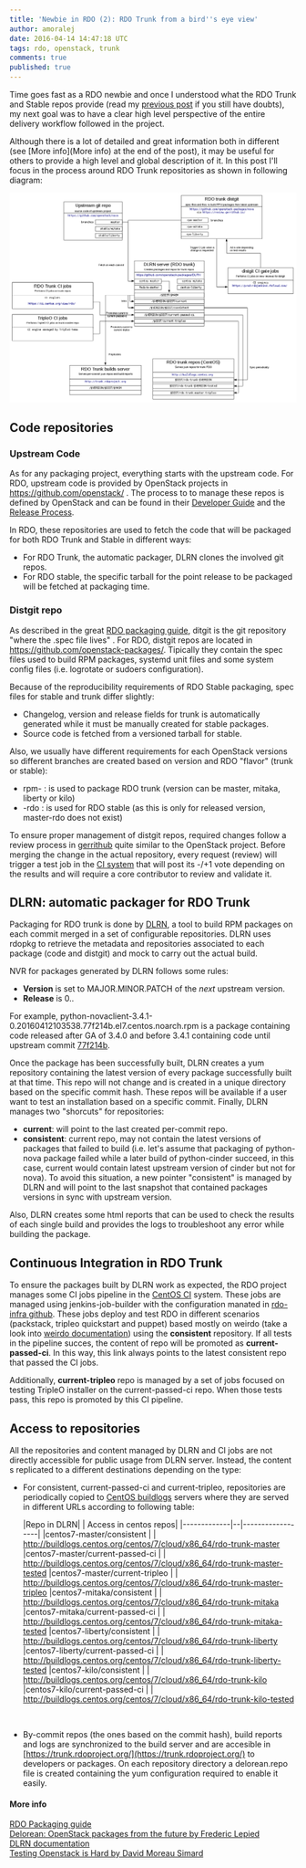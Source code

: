 ```yaml
---
title: 'Newbie in RDO (2): RDO Trunk from a bird''s eye view'
author: amoralej
date: 2016-04-14 14:47:18 UTC
tags: rdo, openstack, trunk
comments: true
published: true
---
```


Time goes fast as a RDO newbie and once I understood what the RDO Trunk and Stable repos provide (read my [previous post](https://www.rdoproject.org/blog/2016/04/new-in-rdo-repos-one-size-doesn-t-fit-all/) if you still have doubts), my next goal was to have a clear high level perspective of the entire delivery workflow followed in the project.

Although there is a lot of detailed and great information both in different (see [More info](More info) at the end of the post), it may be useful for others to provide a high level and global description of it. In this post I'll focus in the process around RDO Trunk repositories as shown in following diagram:

![RDO high level](../images/blog/rdo-trunk-high-level.png)

## Code repositories

### Upstream Code

As for any packaging project, everything starts with the upstream code. For RDO, upstream code is provided by OpenStack projects in https://github.com/openstack/<project> . The process to to manage these repos is defined by OpenStack and can be found in their [Developer Guide](http://docs.openstack.org/infra/manual/developers.html) and the [Release Process](http://docs.openstack.org/project-team-guide/release-management.html).

In RDO, these repositories are used to fetch the code that will be packaged for both RDO Trunk and Stable in different ways:

- For RDO Trunk, the automatic packager, DLRN clones the involved git repos.
- For RDO stable, the specific tarball for the point release to be packaged will be fetched at packaging time.

### Distgit repo

As described in the great [RDO packaging guide](https://www.rdoproject.org/packaging/rdo-packaging.html), ditgit is the git repository "where the .spec file lives" . For RDO, distgit repos are located in https://github.com/openstack-packages/<project>. Tipically they contain the spec files used to build RPM packages, systemd unit files and some system config files (i.e. logrotate or sudoers configuration).

Because of the reproducibility requirements of RDO Stable packaging, spec files for stable and trunk differ slightly:

- Changelog, version and release fields for trunk is automatically generated while it must be manually created for stable packages.
- Source code is fetched from a versioned tarball for stable.

Also, we usually have different requirements for each OpenStack versions so different branches are created based on version and RDO "flavor" (trunk or stable):

- rpm-<version> : is used to package RDO trunk (version can be master, mitaka, liberty or kilo)
- <version>-rdo : is used for RDO stable (as this is only for released version, master-rdo does not exist)

To ensure proper management of distgit repos, required changes follow a review process in [gerrithub](https://review.gerrithub.io/) quite similar to the OpenStack project. Before merging the change in the actual repository, every request (review) will trigger a test job in the [CI system](https://prod-rdojenkins.rhcloud.com/) that will post its -/+1 vote depending on the results and will require a core contributor to review and validate it.

## DLRN: automatic packager for RDO Trunk

Packaging for RDO trunk is done by [DLRN](https://github.com/openstack-packages/DLRN), a tool to build RPM packages on each commit merged in a set of configurable repositories. DLRN uses rdopkg to retrieve the metadata and repositories associated to each package (code and distgit) and mock to carry out the actual build.

NVR for packages generated by DLRN follows some rules:

- **Version** is set to MAJOR.MINOR.PATCH of the *next* upstream version.
- **Release** is 0.<timestamp>.<short commit hash>

For example, python-novaclient-3.4.1-0.20160412103538.77f214b.el7.centos.noarch.rpm is a package containing code released after GA of 3.4.0 and before 3.4.1 containing code until upstream commit [77f214b](https://github.com/openstack/python-novaclient/commit/77f214bdbd7d9e8ba935ace1dce0290061ddd737).

Once the package has been successfully built, DLRN creates a yum repository containing the latest version of every package successfully built at that time. This repo will not change and is created in a unique directory based on the specific commit hash. These repos will be available if a user want to test an installation based on a specific commit. Finally, DLRN manages two "shorcuts" for repositories:

- **current**: will point to the last created per-commit repo.
- **consistent**: current repo, may not contain the latest versions of packages that failed to build (i.e. let's assume that packaging of python-nova package failed while a later build of python-cinder succeed, in this case, current would contain latest upstream version of cinder but not for nova). To avoid this situation, a new pointer "consistent" is managed by DLRN and will point to the last snapshot that contained packages versions in sync with upstream version.

Also, DLRN creates some html reports that can be used to check the results of each single build and provides the logs to troubleshoot any error while building the package.

## Continuous Integration in RDO Trunk

To ensure the packages built by DLRN work as expected, the RDO project manages some CI jobs pipeline in the [CentOS CI](https://ci.centos.org/view/rdo/) system. These jobs are managed using jenkins-job-builder with the configuration manated in [rdo-infra github](https://github.com/rdo-infra/ci-config). These jobs deploy and test RDO in different scenarios (packstack, tripleo quickstart and puppet) based mostly on weirdo (take a look into [weirdo documentation](http://weirdo.readthedocs.org/en/latest/how.html)) using the **consistent** repository. If all tests in the pipeline succes, the content of repo will be promoted as **current-passed-ci**. In this way, this link always points to the latest consistent repo that passed the CI jobs.

Additionally, **current-tripleo** repo is managed by a set of jobs focused on testing TripleO installer on the current-passed-ci repo. When those tests pass, this repo is promoted by this CI pipeline.

## Access to repositories

All the repositories and content managed by DLRN and CI jobs are not directly accessible for public usage from DLRN server. Instead, the content s replicated to a different destinations depending on the type:

- For consistent, current-passed-ci and current-tripleo, repositories are periodically copied to [CentOS buildlogs](http://buildlogs.centos.org/) servers where they are served in different URLs according to following table:

  
    |Repo in DLRN|    | Access in centos repos|
|-------------|--|------------------|
|centos7-master/consistent | |  http://buildlogs.centos.org/centos/7/cloud/x86_64/rdo-trunk-master
|centos7-master/current-passed-ci | |  http://buildlogs.centos.org/centos/7/cloud/x86_64/rdo-trunk-master-tested
|centos7-master/current-tripleo | |  http://buildlogs.centos.org/centos/7/cloud/x86_64/rdo-trunk-master-tripleo
|centos7-mitaka/consistent | |  http://buildlogs.centos.org/centos/7/cloud/x86_64/rdo-trunk-mitaka
|centos7-mitaka/current-passed-ci | |  http://buildlogs.centos.org/centos/7/cloud/x86_64/rdo-trunk-mitaka-tested
|centos7-liberty/consistent | |  http://buildlogs.centos.org/centos/7/cloud/x86_64/rdo-trunk-liberty
|centos7-liberty/current-passed-ci | |  http://buildlogs.centos.org/centos/7/cloud/x86_64/rdo-trunk-liberty-tested
|centos7-kilo/consistent | |  http://buildlogs.centos.org/centos/7/cloud/x86_64/rdo-trunk-kilo
|centos7-kilo/current-passed-ci | |  http://buildlogs.centos.org/centos/7/cloud/x86_64/rdo-trunk-kilo-tested

<br>

- By-commit repos (the ones based on the commit hash), build reports and logs are synchronized to the build server and are accesible in [https://trunk.rdoproject.org/](https://trunk.rdoproject.org/) to developers or packages. On each repository directory a delorean.repo file is created containing the yum configuration required to enable it easily.

#### More info

[RDO Packaging guide](https://www.rdoproject.org/documentation/rdo-packaging/)  
[Delorean: OpenStack packages from the future by Frederic Lepied](http://blogs.rdoproject.org/7834/delorean-openstack-packages-from-the-future)  
[DLRN documentation]( https://github.com/openstack-packages/DLRN/tree/master/doc/source )  
[Testing Openstack is Hard by David Moreau Simard](http://redhat.slides.com/dmoreaus/testing-openstack-is-hard#/)